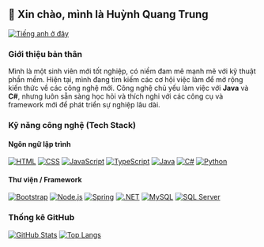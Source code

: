 ## 👋 Xin chào, mình là **Huỳnh Quang Trung**

[![Tiếng anh ở đây](https://img.shields.io/badge/Tiếng_anh_ở_đây!-bcdfff?style=for-the-badge&stype=for-the-badge&logoSize=40&label=English+here!&labelColor=3178C6)](./README-en.md)

### Giới thiệu bản thân

Mình là một sinh viên mới tốt nghiệp, có niềm đam mê mạnh mẽ với kỹ thuật phần mềm. Hiện tại, mình đang tìm kiếm các cơ hội việc làm để mở rộng kiến thức về các công nghệ mới. Công nghệ chủ yếu làm việc với **Java** và **C#**, nhưng luôn sẵn sàng học hỏi và thích nghi với các công cụ và framework mới để phát triển sự nghiệp lâu dài.

### Kỹ năng công nghệ (Tech Stack)

#### Ngôn ngữ lập trình

[![HTML](https://img.shields.io/badge/HTML5-E34F26?style=for-the-badge&logo=html5&logoColor=white)](https://developer.mozilla.org/en-US/docs/Web/HTML)
[![CSS](https://img.shields.io/badge/CSS3-1572B6?style=for-the-badge&logo=css3&logoColor=white)](https://developer.mozilla.org/en-US/docs/Web/CSS)
[![JavaScript](https://img.shields.io/badge/JavaScript-F7DF1E?style=for-the-badge&logo=javascript&logoColor=black)](https://developer.mozilla.org/en-US/docs/Web/JavaScript)
[![TypeScript](https://img.shields.io/badge/TypeScript-3178C6?style=for-the-badge&logo=typescript&logoColor=white)](https://www.typescriptlang.org/)
[![Java](https://img.shields.io/badge/Java-ED8B00?style=for-the-badge&logo=openjdk&logoColor=white)](https://www.java.com/)
[![C#](https://img.shields.io/badge/C%23-512BD4?style=for-the-badge&logo=c-sharp&logoColor=white)](https://learn.microsoft.com/en-us/dotnet/csharp/)
[![Python](https://img.shields.io/badge/Python-3776AB?style=for-the-badge&logo=python&logoColor=white)](https://www.python.org/)

#### Thư viện / Framework

[![Bootstrap](https://img.shields.io/badge/Bootstrap-7952B3?style=for-the-badge&logo=bootstrap&logoColor=white&logoSize=40)](https://getbootstrap.com/)
[![Node.js](https://img.shields.io/badge/Node.js-339933?style=for-the-badge&logo=nodedotjs&logoColor=white&logoSize=40)](https://nodejs.org)
[![Spring](https://img.shields.io/badge/Spring-6DB33F?style=for-the-badge&logo=spring&logoColor=white&logoSize=40)](https://spring.io/)
[![.NET](https://img.shields.io/badge/.NET-512BD4?style=for-the-badge&logo=dotnet&logoColor=white&logoSize=40)](https://dotnet.microsoft.com/)
[![MySQL](https://img.shields.io/badge/MySQL-4479A1?style=for-the-badge&logo=mysql&logoColor=white&logoSize=40)](https://www.mysql.com/)
[![SQL Server](https://img.shields.io/badge/Microsoft_SQL_Server-CC2927?style=for-the-badge&logo=microsoft-sql-server&logoColor=white)](https://www.microsoft.com/en-us/sql-server)

### Thống kê GitHub

[![GitHub Stats](https://github-readme-stats.vercel.app/api?username=hqtrung01Yuk&show_icons=true&theme=tokyonight&locale=vi&line_height=20&rank_icon=github)](https://github.com/hqtrung01Yuk)
[![Top Langs](https://github-readme-stats.vercel.app/api/top-langs/?username=hqtrung01Yuk&theme=tokyonight&layout=compact&langs_count=6&exclude=html,css&border_color=2e4058&locale=vi)](https://github.com/hqtrung01Yuk)
